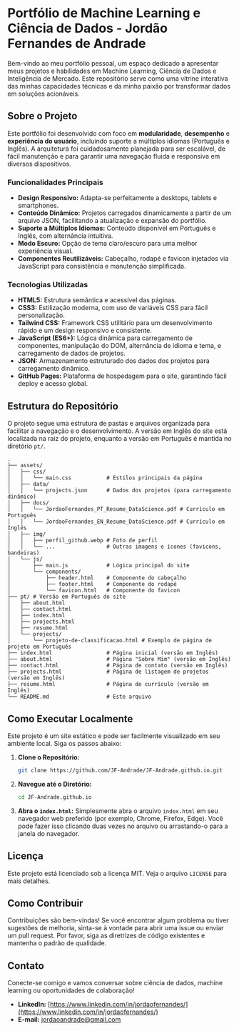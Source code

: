 # Portfólio de Machine Learning e Ciência de Dados - Jordão Fernandes de Andrade

Bem-vindo ao meu portfólio pessoal, um espaço dedicado a apresentar meus projetos e habilidades em Machine Learning, Ciência de Dados e Inteligência de Mercado. Este repositório serve como uma vitrine interativa das minhas capacidades técnicas e da minha paixão por transformar dados em soluções acionáveis.

## Sobre o Projeto

Este portfólio foi desenvolvido com foco em **modularidade**, **desempenho** e **experiência do usuário**, incluindo suporte a múltiplos idiomas (Português e Inglês). A arquitetura foi cuidadosamente planejada para ser escalável, de fácil manutenção e para garantir uma navegação fluida e responsiva em diversos dispositivos.

### Funcionalidades Principais

*   **Design Responsivo:** Adapta-se perfeitamente a desktops, tablets e smartphones.
*   **Conteúdo Dinâmico:** Projetos carregados dinamicamente a partir de um arquivo JSON, facilitando a atualização e expansão do portfólio.
*   **Suporte a Múltiplos Idiomas:** Conteúdo disponível em Português e Inglês, com alternância intuitiva.
*   **Modo Escuro:** Opção de tema claro/escuro para uma melhor experiência visual.
*   **Componentes Reutilizáveis:** Cabeçalho, rodapé e favicon injetados via JavaScript para consistência e manutenção simplificada.

### Tecnologias Utilizadas

*   **HTML5:** Estrutura semântica e acessível das páginas.
*   **CSS3:** Estilização moderna, com uso de variáveis CSS para fácil personalização.
*   **Tailwind CSS:** Framework CSS utilitário para um desenvolvimento rápido e um design responsivo e consistente.
*   **JavaScript (ES6+):** Lógica dinâmica para carregamento de componentes, manipulação do DOM, alternância de idioma e tema, e carregamento de dados de projetos.
*   **JSON:** Armazenamento estruturado dos dados dos projetos para carregamento dinâmico.
*   **GitHub Pages:** Plataforma de hospedagem para o site, garantindo fácil deploy e acesso global.

## Estrutura do Repositório

O projeto segue uma estrutura de pastas e arquivos organizada para facilitar a navegação e o desenvolvimento. A versão em Inglês do site está localizada na raiz do projeto, enquanto a versão em Português é mantida no diretório `pt/`.

```text
.  
├── assets/  
│   ├── css/  
│   │   └── main.css           # Estilos principais da página
│   ├── data/  
│   │   └── projects.json      # Dados dos projetos (para carregamento dinâmico)
│   ├── docs/  
│   │   └── JordaoFernandes_PT_Resume_DataScience.pdf # Currículo em Português
│   │   └── JordaoFernandes_EN_Resume_DataScience.pdf # Currículo em Inglês
│   ├── img/  
│   │   ├── perfil_github.webp # Foto de perfil
│   │   └── ...                # Outras imagens e ícones (favicons, bandeiras)
│   └── js/  
│       ├── main.js            # Lógica principal do site
│       └── components/  
│           ├── header.html    # Componente do cabeçalho
│           ├── footer.html    # Componente do rodapé
│           └── favicon.html   # Componente do favicon
├── pt/ # Versão em Português do site
│   ├── about.html
│   ├── contact.html
│   ├── index.html
│   ├── projects.html
│   ├── resume.html
│   └── projects/  
│       └── projeto-de-classificacao.html # Exemplo de página de projeto em Português
├── index.html                 # Página inicial (versão em Inglês)
├── about.html                 # Página "Sobre Mim" (versão em Inglês)
├── contact.html               # Página de contato (versão em Inglês)
├── projects.html              # Página de listagem de projetos (versão em Inglês)
├── resume.html                # Página de currículo (versão em Inglês)
└── README.md                  # Este arquivo
```

## Como Executar Localmente

Este projeto é um site estático e pode ser facilmente visualizado em seu ambiente local. Siga os passos abaixo:

1.  **Clone o Repositório:**
    ```bash
    git clone https://github.com/JF-Andrade/JF-Andrade.github.io.git
    ```
2.  **Navegue até o Diretório:**
    ```bash
    cd JF-Andrade.github.io
    ```
3.  **Abra o `index.html`:**
    Simplesmente abra o arquivo `index.html` em seu navegador web preferido (por exemplo, Chrome, Firefox, Edge). Você pode fazer isso clicando duas vezes no arquivo ou arrastando-o para a janela do navegador.

## Licença

Este projeto está licenciado sob a licença MIT. Veja o arquivo `LICENSE` para mais detalhes.

## Como Contribuir

Contribuições são bem-vindas! Se você encontrar algum problema ou tiver sugestões de melhoria, sinta-se à vontade para abrir uma issue ou enviar um pull request. Por favor, siga as diretrizes de código existentes e mantenha o padrão de qualidade.

## Contato

Conecte-se comigo e vamos conversar sobre ciência de dados, machine learning ou oportunidades de colaboração!

*   **LinkedIn:** [https://www.linkedin.com/in/jordaofernandes/](https://www.linkedin.com/in/jordaofernandes/)  
*   **E-mail:** [jordaoandrade@gmail.com](mailto:jordaoandrade@gmail.com)